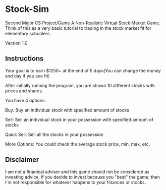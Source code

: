 # Stock-Sim
Second Major CS Project/Game 
A Non-Realistic Virtual Stock Market Game. Think of this as a very basic tutorial to trading in the stock market fit for elementary schoolers.

Version 1.0

## Instructions
Your goal is to earn $1250+ at the end of 5 days(You can change the money and day if you see fit)

After initially running the program, you are shown 10 different stocks with prices and shares.


You have 4 options: 

Buy: Buy an individual stock with specified amount of stocks

Sell: Sell an individual stock in your possession with specified amount of stocks

Quick Sell: Sell all the stocks in your possession

More Options: You could check the average stock price, min, max, etc.

## Disclaimer
I am not a finanical adviser and this game should not be considered as investing advice. If you decide to invest because you "beat" the game, then I'm not responsible for whatever happens to your finances or stocks.

#

